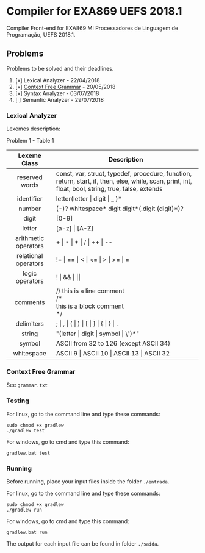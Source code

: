 # Compiler for EXA869 UEFS 2018.1
Compiler Front-end for EXA869 MI Processadores de Linguagem de Programação, UEFS 2018.1.

## Problems 

Problems to be solved and their deadlines.

1. [x] Lexical Analyzer - 22/04/2018
2. [x] [Context Free Grammar](https://docs.google.com/document/d/1bHU1Tl3i42zqa6bDExDx2aRCMPcjzEm15IVa4rdEDZg/edit) - 20/05/2018
3. [x] Syntax Analyzer - 03/07/2018
4. [ ] Semantic Analyzer - 29/07/2018

### Lexical Analyzer

Lexemes description:

Problem 1 - Table 1

|    Lexeme Class      |  Description |
|:--------------------:|------------------------------------------------------------------------------------------------------------------------------------------------------|
| reserved words       | const, var, struct, typedef, procedure, function, return, start, if, then, else, while, scan,  print, int, float, bool, string, true, false, extends |
| identifier           |  letter(letter \| digit \| _ )*                                                                                                                        |
| number               | (-)? whitespace\* digit digit\*(.digit (digit)\*)?                                                                                                       |
| digit                | [0-9]                                                                                                                                                |
| letter               | [a-z] \| [A-Z]                                                                                                                                        |
| arithmetic operators | + \| - \| * \| / \| ++ \| --                                                                                                                              |
| relational operators | != \| == \| < \| <= \| > \| >= \| =                                                                                                                        |
| logic operators      | ! \| && \| \|\|                                                                                                                                          |
| comments             | // this is a line comment <br/> /\* <br/> this is a block comment <br/> \*/                                                                                           |
| delimiters           | ; \| , \| ( \| ) \| [ \| ] \| { \| } \| .                                                                                                                    |
| string               | "(letter \| digit \| symbol \| \\")\*"                                                                                                                    |
| symbol               | ASCII from 32 to 126 (except ASCII 34)                                                                                                               |
| whitespace           | ASCII 9 \| ASCII 10 \| ASCII 13 \| ASCII 32                                                                                                             |

### Context Free Grammar

See `grammar.txt`

### Testing

For linux, go to the command line and type these commands:
```
sudo chmod +x gradlew
./gradlew test
```

For windows, go to cmd and type this command:
```
gradlew.bat test
```

### Running

Before running, place your input files inside the folder `./entrada`.

For linux, go to the command line and type these commands:
```
sudo chmod +x gradlew
./gradlew run
```

For windows, go to cmd and type this command:
```
gradlew.bat run
```

The output for each input file can be found in folder `./saida`.
